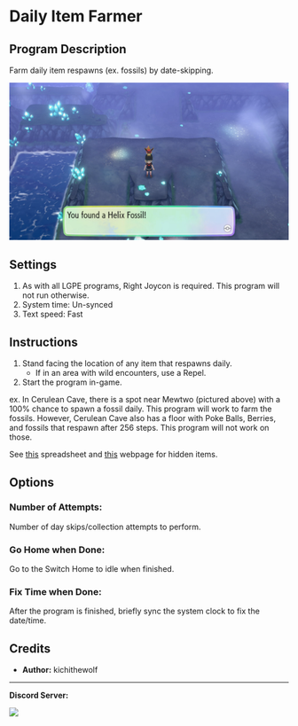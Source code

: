 # Daily Item Farmer

## Program Description

Farm daily item respawns (ex. fossils) by date-skipping.

<img src="images/DailyItemFarmer-0.png">

## Settings

1. As with all LGPE programs, Right Joycon is required. This program will not run otherwise.
2. System time: Un-synced
3. Text speed: Fast

## Instructions

1. Stand facing the location of any item that respawns daily.
    - If in an area with wild encounters, use a Repel.
2. Start the program in-game.

ex. In Cerulean Cave, there is a spot near Mewtwo (pictured above) with a 100% chance to spawn a fossil daily. This program will work to farm the fossils. However, Cerulean Cave also has a floor with Poke Balls, Berries, and fossils that respawn after 256 steps. This program will not work on those.

See [this](https://docs.google.com/spreadsheets/d/e/2PACX-1vRrQhgQKyozIKZsDuoOzdt5anD_oRU3FNDmVZxbukG1VdgiKHdafvJuJsaydy0feiZZa0_i4WTkWSTn/pubhtml) spreadsheet and [this](https://altissimo1.github.io/Main-Series/LGPE/hidden-items.html) webpage for hidden items.

## Options

### Number of Attempts:

Number of day skips/collection attempts to perform.

### Go Home when Done:

Go to the Switch Home to idle when finished.

### Fix Time when Done:

After the program is finished, briefly sync the system clock to fix the date/time.


## Credits

- **Author:** kichithewolf


<hr>

**Discord Server:** 

[<img src="https://canary.discordapp.com/api/guilds/695809740428673034/widget.png?style=banner2">](https://discord.gg/cQ4gWxN)

